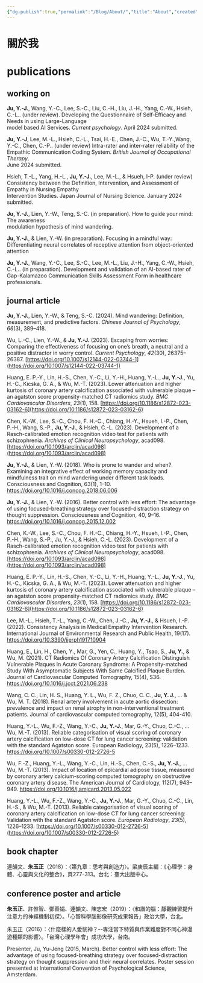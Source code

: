 ```yaml
---
{"dg-publish":true,"permalink":"/Blog/About/","title":"About","created":"2022-09-13T12:59:08.000Z","updated":"2024-08-23T23:12"}
---
```



# 關於我

# publications

## working on

**Ju, Y.-J.**, Wang, Y.-C., Lee, S.-C., Liu, C.-H., Liu, J.-H., Yang, C.-W., Hsieh, C.-L.. (under review). Developing the Questionnaire of Self-Efficacy and Needs in using Large-Language  
model based AI Services. _Current psychology_. April 2024 submitted.

**Ju,** **Y.-J**, Lee, M.-L., Hsieh, C.-L., Tsai, H.-E., Chen, J.-C., Wu, T.-Y.,Wang, Y.-C., Chen, C.-P.. (under review) Intra-rater and inter-rater reliability of the  
Empathic Communication Coding System. _British Journal of Occupational Therapy_.  
June 2024 submitted.

Hsieh, T.-L., Yang, H.-L., **Ju, Y.-J.**, Lee, M.-L., & Hsueh, I-P. (under review) Consistency between the Definition, Intervention, and Assessment of Empathy in Nursing Empathy  
Intervention Studies. Japan Journal of Nursing Science. January 2024 submitted.

**Ju, Y.-J.**, Lien, Y.-W., Teng, S.-C. (in preparation). How to guide your mind: The awareness  
modulation hypothesis of mind wandering.

**Ju, Y.-J**., & Lien, Y.-W. (in preparation). Focusing in a mindful way: Differentiating neural correlates of receptive attention from object-oriented attention

**Ju, Y.-J.**, Wang, Y.-C., Lee, S.-C., Lee, M.-L., Liu, J.-H., Yang, C.-W., Hsieh, C.-L.. (in preparation). Development and validation of an AI-based rater of Gap-Kalamazoo Communication Skills Assessment Form in healthcare professionals.

## journal article

**Ju, Y.-J.**, Lien, Y.-W., & Teng, S.-C. (2024). Mind wandering: Definition, measurement, and predictive factors. _Chinese Journal of Psychology_, _66_(3), 389–418.

Wu, L.-C., Lien, Y.-W., & **Ju, Y.-J.** (2023). Escaping from worries: Comparing the effectiveness of focusing on one’s breath, a neutral and a positive distractor in worry control. _Current Psychology_, _42_(30), 26375–26387. [https://doi.org/10.1007/s12144-022-03744-1](https://doi.org/10.1007/s12144-022-03744-1)

Huang, E. P.-Y., Lin, H.-S., Chen, Y.-C., Li, Y.-H., Huang, Y.-L., **Ju, Y.-J.**, Yu, H.-C., Kicska, G. A., & Wu, M.-T. (2023). Lower attenuation and higher kurtosis of coronary artery calcification associated with vulnerable plaque – an agatston score propensity-matched CT radiomics study. _BMC Cardiovascular Disorders_, _23_(1), 158. [https://doi.org/10.1186/s12872-023-03162-6](https://doi.org/10.1186/s12872-023-03162-6)

Chen, K.-W., Lee, S.-C., Chou, F. H.-C., Chiang, H.-Y., Hsueh, I.-P., Chen, P.-H., Wang, S.-P., **Ju, Y.-J.**, & Hsieh, C.-L. (2023). Development of a Rasch-calibrated emotion recognition video test for patients with schizophrenia. _Archives of Clinical Neuropsychology_, acad098. [https://doi.org/10.1093/arclin/acad098](https://doi.org/10.1093/arclin/acad098)

**Ju, Y.-J.**, & Lien, Y.-W. (2018). Who is prone to wander and when? Examining an integrative effect of working memory capacity and mindfulness trait on mind wandering under different task loads. Consciousness and Cognition, 63(1), 1–10. <https://doi.org/10.1016/j.concog.2018.06.006>

**Ju, Y.-J.**, & Lien, Y.-W. (2016). Better control with less effort: The advantage of using focused-breathing strategy over focused-distraction strategy on thought suppression. Consciousness and Cognition, 40, 9–16. <https://doi.org/10.1016/j.concog.2015.12.002>

Chen, K.-W., Lee, S.-C., Chou, F. H.-C., Chiang, H.-Y., Hsueh, I.-P., Chen, P.-H., Wang, S.-P., Ju, Y.-J., & Hsieh, C.-L. (2023). Development of a Rasch-calibrated emotion recognition video test for patients with schizophrenia. _Archives of Clinical Neuropsychology_, acad098. [https://doi.org/10.1093/arclin/acad098](https://doi.org/10.1093/arclin/acad098)

Huang, E. P.-Y., Lin, H.-S., Chen, Y.-C., Li, Y.-H., Huang, Y.-L., **Ju, Y.-J.**, Yu, H.-C., Kicska, G. A., & Wu, M.-T. (2023). Lower attenuation and higher kurtosis of coronary artery calcification associated with vulnerable plaque – an agatston score propensity-matched CT radiomics study. _BMC Cardiovascular Disorders_, _23_(1), 158. [https://doi.org/10.1186/s12872-023-03162-6](https://doi.org/10.1186/s12872-023-03162-6)

Lee, M.-L., Hsieh, T.-L., Yang, C.-W., Chen, J.-C., **Ju, Y.-J.**, & Hsueh, I.-P. (2022). Consistency Analysis in Medical Empathy Intervention Research. International Journal of Environmental Research and Public Health, 19(17). <https://doi.org/10.3390/ijerph191710904>

Huang, E., Lin, H., Chen, Y., Mar, G., Yen, C., Huang, Y., Tsao, S., **Ju, Y.**, & Wu, M. (2021). CT Radiomics Of Coronary Artery Calcification Distinguish Vulnerable Plaques In Acute Coronary Syndrome: A Propensity-matched Study With Asymptomatic Subjects With Same Calcified Plaque Burden. Journal of Cardiovascular Computed Tomography, 15(4), S36. <https://doi.org/10.1016/j.jcct.2021.06.238>

Wang, C. C., Lin, H. S., Huang, Y. L., Wu, F. Z., Chuo, C. C., **Ju, Y. J.**, ... & Wu, M. T. (2018). Renal artery involvement in acute aortic dissection: prevalence and impact on renal atrophy in non-interventional treatment patients. Journal of cardiovascular computed tomography, 12(5), 404-410.

Huang, Y.-L., Wu, F.-Z., Wang, Y.-C., **Ju, Y.-J.**, Mar, G.-Y., Chuo, C.-C., … Wu, M.-T. (2013). Reliable categorisation of visual scoring of coronary artery calcification on low-dose CT for lung cancer screening: validation with the standard Agatston score. European Radiology, 23(5), 1226–1233. <https://doi.org/10.1007/s00330-012-2726-5>

Wu, F.-Z., Huang, Y.-L., Wang, Y.-C., Lin, H.-S., Chen, C.-S., **Ju, Y.-J.**, … Wu, M.-T. (2013). Impact of location of epicardial adipose tissue, measured by coronary artery calcium-scoring computed tomography on obstructive coronary artery disease. The American Journal of Cardiology, 112(7), 943–949. <https://doi.org/10.1016/j.amjcard.2013.05.022>

Huang, Y.-L., Wu, F.-Z., Wang, Y.-C., **Ju, Y.-J.**, Mar, G.-Y., Chuo, C.-C., Lin, H.-S., & Wu, M.-T. (2013). Reliable categorisation of visual scoring of coronary artery calcification on low-dose CT for lung cancer screening: Validation with the standard Agatston score. _European Radiology_, _23_(5), 1226–1233. [https://doi.org/10.1007/s00330-012-2726-5](https://doi.org/10.1007/s00330-012-2726-5)
## book chapter

連韻文、**朱玉正**（2018）：〈第九章：思考與創造力〉。梁庚辰主編：《心理學：身體、心靈與文化的整合》，頁277-313。台北：臺大出版中心。

## conference poster and article

**朱玉正**、許惟智、鄧善娟、連韻文、陳志宏（2019）：〈和諧的腦：靜觀練習提升注意力的神經機制初探〉。「心智科學腦影像研究成果報告」政治大學，台北。

朱玉正（2016）：〈什麼樣的人愛恍神？--專注當下特質與作業難度對不同心神漫遊種類的影響〉。「台灣心理學年會」成功大學，台南。

Presenter, Ju, Yu-Jeng (2015, March). Better control with less effort: The advantage of using focused-breathing strategy over focused-distraction strategy on thought suppression and their neural correlates. Poster session presented at International Convention of Psychological Science, Amsterdam.
